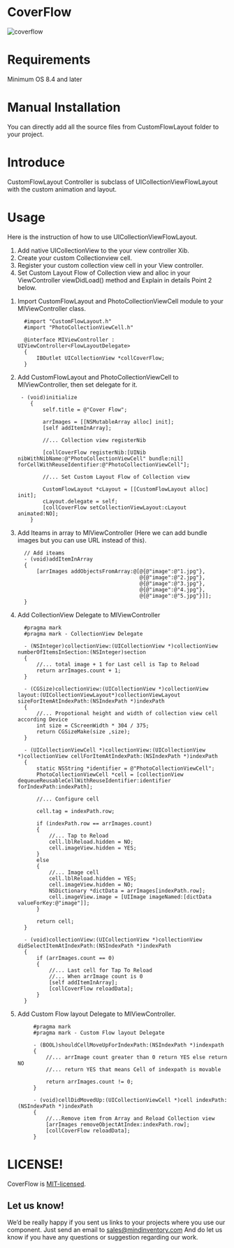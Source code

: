 # CoverFlow
![coverflow](https://user-images.githubusercontent.com/4393462/29405802-9c921660-835c-11e7-9edc-b0df915b4f68.gif)

# Requirements
Minimum OS 8.4 and later

# Manual Installation
You can directly add all the source files from CustomFlowLayout folder to your project.

# Introduce
CustomFlowLayout Controller is subclass of UICollectionViewFlowLayout with the custom animation and layout.


# Usage
Here is the instruction of how to use UICollectionViewFlowLayout.
1) Add native UICollectionView to the your view controller Xib.
2) Create your custom Collectionview cell.
3) Register your custom collection view cell in your View controller.
4) Set Custom Layout Flow of Collection view and alloc in your ViewController viewDidLoad() method and Explain in details Point 2 below.


1. Import CustomFlowLayout and PhotoCollectionViewCell module to your MIViewController class.
   
         #import "CustomFlowLayout.h"
         #import "PhotoCollectionViewCell.h"

         @interface MIViewController : UIViewController<FlowLayoutDelegate>
         {
             IBOutlet UICollectionView *collCoverFlow;
         }
     
 2. Add CustomFlowLayout and PhotoCollectionViewCell to MIViewController, then set delegate for it.
 
         - (void)initialize
            {
                self.title = @"Cover Flow";

                arrImages = [[NSMutableArray alloc] init];
                [self addItemInArray];

                //... Collection view registerNib

                [collCoverFlow registerNib:[UINib nibWithNibName:@"PhotoCollectionViewCell" bundle:nil] forCellWithReuseIdentifier:@"PhotoCollectionViewCell"];

                //... Set Custom Layout Flow of Collection view

                CustomFlowLayout *cLayout = [[CustomFlowLayout alloc] init];
                cLayout.delegate = self;
                [collCoverFlow setCollectionViewLayout:cLayout animated:NO];
            }

3. Add Iteams in array to MIViewController (Here we can add bundle images but you can use URL instead of this).

         // Add iteams
         - (void)addItemInArray
         {
             [arrImages addObjectsFromArray:@[@{@"image":@"1.jpg"},
                                              @{@"image":@"2.jpg"},
                                              @{@"image":@"3.jpg"},
                                              @{@"image":@"4.jpg"},
                                              @{@"image":@"5.jpg"}]];
         }
         
4. Add CollectionView Delegate to MIViewController

         #pragma mark
         #pragma mark - CollectionView Delegate

         - (NSInteger)collectionView:(UICollectionView *)collectionView numberOfItemsInSection:(NSInteger)section
         {
             //... total image + 1 for Last cell is Tap to Reload
             return arrImages.count + 1;
         }

         - (CGSize)collectionView:(UICollectionView *)collectionView layout:(UICollectionViewLayout*)collectionViewLayout sizeForItemAtIndexPath:(NSIndexPath *)indexPath
         {
             //... Propotional height and width of collection view cell according Device
             int size = CScreenWidth * 304 / 375;
             return CGSizeMake(size ,size);
         }

         - (UICollectionViewCell *)collectionView:(UICollectionView *)collectionView cellForItemAtIndexPath:(NSIndexPath *)indexPath
         {
             static NSString *identifier = @"PhotoCollectionViewCell";
             PhotoCollectionViewCell *cell = [collectionView dequeueReusableCellWithReuseIdentifier:identifier forIndexPath:indexPath];

             //... Configure cell

             cell.tag = indexPath.row;

             if (indexPath.row == arrImages.count)
             {
                 //... Tap to Reload
                 cell.lblReload.hidden = NO;
                 cell.imageView.hidden = YES;
             }
             else
             {
                 //... Image cell
                 cell.lblReload.hidden = YES;
                 cell.imageView.hidden = NO;
                 NSDictionary *dictData = arrImages[indexPath.row];
                 cell.imageView.image = [UIImage imageNamed:[dictData valueForKey:@"image"]];
             }

             return cell;
         }

         - (void)collectionView:(UICollectionView *)collectionView didSelectItemAtIndexPath:(NSIndexPath *)indexPath
         {
             if (arrImages.count == 0)
             {
                 //... Last cell for Tap To Reload
                 //... When arrImage count is 0
                 [self addItemInArray];
                 [collCoverFlow reloadData];
             }
         }

5. Add Custom Flow layout Delegate to MIViewController.

            #pragma mark
            #pragma mark - Custom Flow layout Delegate

            - (BOOL)shouldCellMoveUpForIndexPath:(NSIndexPath *)indexpath
            {
                //... arrImage count greater than 0 return YES else return NO
                //... return YES that means Cell of indexpath is movable

                return arrImages.count != 0;
            }

            - (void)cellDidMovedUp:(UICollectionViewCell *)cell indexPath:(NSIndexPath *)indexPath
            {
                //...Remove item from Array and Reload Collection view
                [arrImages removeObjectAtIndex:indexPath.row];
                [collCoverFlow reloadData];
            }
            
# LICENSE!

CoverFlow is [MIT-licensed](https://github.com/mindinventory1/CoverFlow/blob/master/LICENSE).

## Let us know!
We’d be really happy if you sent us links to your projects where you use our component. Just send an email to sales@mindinventory.com And do let us know if you have any questions or suggestion regarding our work.
